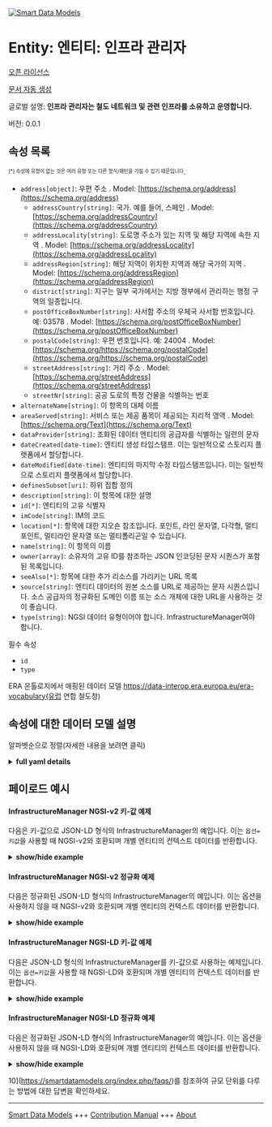 <!-- 10-Header -->  
[![Smart Data Models](https://smartdatamodels.org/wp-content/uploads/2022/01/SmartDataModels_logo.png "Logo")](https://smartdatamodels.org)  
Entity: 엔티티: 인프라 관리자  
====================<!-- /10-Header -->  
<!-- 15-License -->  
[오픈 라이선스](https://github.com/smart-data-models//dataModel.ERA/blob/master/InfrastructureManager/LICENSE.md)  
[문서 자동 생성](https://docs.google.com/presentation/d/e/2PACX-1vTs-Ng5dIAwkg91oTTUdt8ua7woBXhPnwavZ0FxgR8BsAI_Ek3C5q97Nd94HS8KhP-r_quD4H0fgyt3/pub?start=false&loop=false&delayms=3000#slide=id.gb715ace035_0_60)  
<!-- /15-License -->  
<!-- 20-Description -->  
글로벌 설명: **인프라 관리자는 철도 네트워크 및 관련 인프라를 소유하고 운영합니다.**  
버전: 0.0.1  
<!-- /20-Description -->  
<!-- 30-PropertiesList -->  

## 속성 목록  

<sup><sub>[*] 속성에 유형이 없는 것은 여러 유형 또는 다른 형식/패턴을 가질 수 있기 때문입니다</sub></sup>.  
- `address[object]`: 우편 주소  . Model: [https://schema.org/address](https://schema.org/address)	- `addressCountry[string]`: 국가. 예를 들어, 스페인  . Model: [https://schema.org/addressCountry](https://schema.org/addressCountry)  
	- `addressLocality[string]`: 도로명 주소가 있는 지역 및 해당 지역에 속한 지역  . Model: [https://schema.org/addressLocality](https://schema.org/addressLocality)  
	- `addressRegion[string]`: 해당 지역이 위치한 지역과 해당 국가의 지역  . Model: [https://schema.org/addressRegion](https://schema.org/addressRegion)  
	- `district[string]`: 지구는 일부 국가에서는 지방 정부에서 관리하는 행정 구역의 일종입니다.    
	- `postOfficeBoxNumber[string]`: 사서함 주소의 우체국 사서함 번호입니다. 예: 03578  . Model: [https://schema.org/postOfficeBoxNumber](https://schema.org/postOfficeBoxNumber)  
	- `postalCode[string]`: 우편 번호입니다. 예: 24004  . Model: [https://schema.org/https://schema.org/postalCode](https://schema.org/https://schema.org/postalCode)  
	- `streetAddress[string]`: 거리 주소  . Model: [https://schema.org/streetAddress](https://schema.org/streetAddress)  
	- `streetNr[string]`: 공공 도로의 특정 건물을 식별하는 번호    
- `alternateName[string]`: 이 항목의 대체 이름  - `areaServed[string]`: 서비스 또는 제공 품목이 제공되는 지리적 영역  . Model: [https://schema.org/Text](https://schema.org/Text)- `dataProvider[string]`: 조화된 데이터 엔티티의 공급자를 식별하는 일련의 문자  - `dateCreated[date-time]`: 엔티티 생성 타임스탬프. 이는 일반적으로 스토리지 플랫폼에서 할당합니다.  - `dateModified[date-time]`: 엔티티의 마지막 수정 타임스탬프입니다. 이는 일반적으로 스토리지 플랫폼에서 할당합니다.  - `definesSubset[uri]`: 하위 집합 정의  - `description[string]`: 이 항목에 대한 설명  - `id[*]`: 엔티티의 고유 식별자  - `imCode[string]`: IM의 코드  - `location[*]`: 항목에 대한 지오숀 참조입니다. 포인트, 라인 문자열, 다각형, 멀티포인트, 멀티라인 문자열 또는 멀티폴리곤일 수 있습니다.  - `name[string]`: 이 항목의 이름  - `owner[array]`: 소유자의 고유 ID를 참조하는 JSON 인코딩된 문자 시퀀스가 포함된 목록입니다.  - `seeAlso[*]`: 항목에 대한 추가 리소스를 가리키는 URL 목록  - `source[string]`: 엔티티 데이터의 원본 소스를 URL로 제공하는 문자 시퀀스입니다. 소스 공급자의 정규화된 도메인 이름 또는 소스 개체에 대한 URL을 사용하는 것이 좋습니다.  - `type[string]`: NGSI 데이터 유형이어야 합니다. InfrastructureManager여야 합니다.  <!-- /30-PropertiesList -->  
<!-- 35-RequiredProperties -->  
필수 속성  
- `id`  - `type`  <!-- /35-RequiredProperties -->  
<!-- 40-RequiredProperties -->  
ERA 온톨로지에서 매핑된 데이터 모델 https://data-interop.era.europa.eu/era-vocabulary(유럽 연합 철도청)  
<!-- /40-RequiredProperties -->  
<!-- 50-DataModelHeader -->  
## 속성에 대한 데이터 모델 설명  
알파벳순으로 정렬(자세한 내용을 보려면 클릭)  
<!-- /50-DataModelHeader -->  
<!-- 60-ModelYaml -->  
<details><summary><strong>full yaml details</strong></summary>    
```yaml  
InfrastructureManager:    
  description: The infrastructure manager owns and operates the railway network and related infrastructure.    
  properties:    
    address:    
      description: The mailing address    
      properties:    
        addressCountry:    
          description: 'The country. For example, Spain'    
          type: string    
          x-ngsi:    
            model: https://schema.org/addressCountry    
            type: Property    
        addressLocality:    
          description: 'The locality in which the street address is, and which is in the region'    
          type: string    
          x-ngsi:    
            model: https://schema.org/addressLocality    
            type: Property    
        addressRegion:    
          description: 'The region in which the locality is, and which is in the country'    
          type: string    
          x-ngsi:    
            model: https://schema.org/addressRegion    
            type: Property    
        district:    
          description: 'A district is a type of administrative division that, in some countries, is managed by the local government'    
          type: string    
          x-ngsi:    
            type: Property    
        postOfficeBoxNumber:    
          description: 'The post office box number for PO box addresses. For example, 03578'    
          type: string    
          x-ngsi:    
            model: https://schema.org/postOfficeBoxNumber    
            type: Property    
        postalCode:    
          description: 'The postal code. For example, 24004'    
          type: string    
          x-ngsi:    
            model: https://schema.org/https://schema.org/postalCode    
            type: Property    
        streetAddress:    
          description: The street address    
          type: string    
          x-ngsi:    
            model: https://schema.org/streetAddress    
            type: Property    
        streetNr:    
          description: Number identifying a specific property on a public street    
          type: string    
          x-ngsi:    
            type: Property    
      type: object    
      x-ngsi:    
        model: https://schema.org/address    
        type: Property    
    alternateName:    
      description: An alternative name for this item    
      type: string    
      x-ngsi:    
        type: Property    
    areaServed:    
      description: The geographic area where a service or offered item is provided    
      type: string    
      x-ngsi:    
        model: https://schema.org/Text    
        type: Property    
    dataProvider:    
      description: A sequence of characters identifying the provider of the harmonised data entity    
      type: string    
      x-ngsi:    
        type: Property    
    dateCreated:    
      description: Entity creation timestamp. This will usually be allocated by the storage platform    
      format: date-time    
      type: string    
      x-ngsi:    
        type: Property    
    dateModified:    
      description: Timestamp of the last modification of the entity. This will usually be allocated by the storage platform    
      format: date-time    
      type: string    
      x-ngsi:    
        type: Property    
    definesSubset:    
      description: Defines subset    
      format: uri    
      type: string    
      x-ngsi:    
        type: Relationship    
    description:    
      description: A description of this item    
      type: string    
      x-ngsi:    
        type: Property    
    id:    
      anyOf:    
        - description: Identifier format of any NGSI entity    
          maxLength: 256    
          minLength: 1    
          pattern: ^[\w\-\.\{\}\$\+\*\[\]`|~^@!,:\\]+$    
          type: string    
          x-ngsi:    
            type: Property    
        - description: Identifier format of any NGSI entity    
          format: uri    
          type: string    
          x-ngsi:    
            type: Property    
      description: Unique identifier of the entity    
      x-ngsi:    
        type: Property    
    imCode:    
      description: IM's code    
      type: string    
      x-ngsi:    
        type: Property    
    location:    
      description: 'Geojson reference to the item. It can be Point, LineString, Polygon, MultiPoint, MultiLineString or MultiPolygon'    
      oneOf:    
        - description: Geojson reference to the item. Point    
          properties:    
            bbox:    
              items:    
                type: number    
              minItems: 4    
              type: array    
            coordinates:    
              items:    
                type: number    
              minItems: 2    
              type: array    
            type:    
              enum:    
                - Point    
              type: string    
          required:    
            - type    
            - coordinates    
          title: GeoJSON Point    
          type: object    
          x-ngsi:    
            type: GeoProperty    
        - description: Geojson reference to the item. LineString    
          properties:    
            bbox:    
              items:    
                type: number    
              minItems: 4    
              type: array    
            coordinates:    
              items:    
                items:    
                  type: number    
                minItems: 2    
                type: array    
              minItems: 2    
              type: array    
            type:    
              enum:    
                - LineString    
              type: string    
          required:    
            - type    
            - coordinates    
          title: GeoJSON LineString    
          type: object    
          x-ngsi:    
            type: GeoProperty    
        - description: Geojson reference to the item. Polygon    
          properties:    
            bbox:    
              items:    
                type: number    
              minItems: 4    
              type: array    
            coordinates:    
              items:    
                items:    
                  items:    
                    type: number    
                  minItems: 2    
                  type: array    
                minItems: 4    
                type: array    
              type: array    
            type:    
              enum:    
                - Polygon    
              type: string    
          required:    
            - type    
            - coordinates    
          title: GeoJSON Polygon    
          type: object    
          x-ngsi:    
            type: GeoProperty    
        - description: Geojson reference to the item. MultiPoint    
          properties:    
            bbox:    
              items:    
                type: number    
              minItems: 4    
              type: array    
            coordinates:    
              items:    
                items:    
                  type: number    
                minItems: 2    
                type: array    
              type: array    
            type:    
              enum:    
                - MultiPoint    
              type: string    
          required:    
            - type    
            - coordinates    
          title: GeoJSON MultiPoint    
          type: object    
          x-ngsi:    
            type: GeoProperty    
        - description: Geojson reference to the item. MultiLineString    
          properties:    
            bbox:    
              items:    
                type: number    
              minItems: 4    
              type: array    
            coordinates:    
              items:    
                items:    
                  items:    
                    type: number    
                  minItems: 2    
                  type: array    
                minItems: 2    
                type: array    
              type: array    
            type:    
              enum:    
                - MultiLineString    
              type: string    
          required:    
            - type    
            - coordinates    
          title: GeoJSON MultiLineString    
          type: object    
          x-ngsi:    
            type: GeoProperty    
        - description: Geojson reference to the item. MultiLineString    
          properties:    
            bbox:    
              items:    
                type: number    
              minItems: 4    
              type: array    
            coordinates:    
              items:    
                items:    
                  items:    
                    items:    
                      type: number    
                    minItems: 2    
                    type: array    
                  minItems: 4    
                  type: array    
                type: array    
              type: array    
            type:    
              enum:    
                - MultiPolygon    
              type: string    
          required:    
            - type    
            - coordinates    
          title: GeoJSON MultiPolygon    
          type: object    
          x-ngsi:    
            type: GeoProperty    
      x-ngsi:    
        type: GeoProperty    
    name:    
      description: The name of this item    
      type: string    
      x-ngsi:    
        type: Property    
    owner:    
      description: A List containing a JSON encoded sequence of characters referencing the unique Ids of the owner(s)    
      items:    
        anyOf:    
          - description: Identifier format of any NGSI entity    
            maxLength: 256    
            minLength: 1    
            pattern: ^[\w\-\.\{\}\$\+\*\[\]`|~^@!,:\\]+$    
            type: string    
            x-ngsi:    
              type: Property    
          - description: Identifier format of any NGSI entity    
            format: uri    
            type: string    
            x-ngsi:    
              type: Property    
        description: Unique identifier of the entity    
        x-ngsi:    
          type: Property    
      type: array    
      x-ngsi:    
        type: Property    
    seeAlso:    
      description: list of uri pointing to additional resources about the item    
      oneOf:    
        - items:    
            format: uri    
            type: string    
          minItems: 1    
          type: array    
        - format: uri    
          type: string    
      x-ngsi:    
        type: Property    
    source:    
      description: 'A sequence of characters giving the original source of the entity data as a URL. Recommended to be the fully qualified domain name of the source provider, or the URL to the source object'    
      type: string    
      x-ngsi:    
        type: Property    
    type:    
      description: NGSI data type. It has to be InfrastructureManager    
      enum:    
        - InfrastructureManager    
      type: string    
      x-ngsi:    
        type: Property    
  required:    
    - id    
    - type    
  type: object    
  x-derived-from: http://data.europa.eu/949/InfrastructureManager    
  x-disclaimer: 'Redistribution and use in source and binary forms, with or without modification, are permitted  provided that the license conditions are met. Copyleft (c) 2023 Contributors to Smart Data Models Program'    
  x-license-url: https://github.com/smart-data-models/dataModel.ERA/blob/master/InfrastructureManager/LICENSE.md    
  x-model-schema: https://smart-data-models.github.io/dataModel.ERA/Certificate/schema.json    
  x-model-tags: 'ERA vocabulary, railway, train'    
  x-version: 0.0.1    
```  
</details>    
<!-- /60-ModelYaml -->  
<!-- 70-MiddleNotes -->  
<!-- /70-MiddleNotes -->  
<!-- 80-Examples -->  
## 페이로드 예시  
#### InfrastructureManager NGSI-v2 키-값 예제  
다음은 키-값으로 JSON-LD 형식의 InfrastructureManager의 예입니다. 이는 `옵션=키값`을 사용할 때 NGSI-v2와 호환되며 개별 엔티티의 컨텍스트 데이터를 반환합니다.  
<details><summary><strong>show/hide example</strong></summary>    
```json  
{  
  "id": "urn:ngsi-ld:InfrastructureManager:id:VIMY:89391422",  
  "dateCreated": "2006-09-18T16:56:18Z",  
  "dateModified": "1978-06-20T09:22:50Z",  
  "source": "Sort southern music artist. Fear manage seat population environment.",  
  "name": "Plan challenge vote do again. Enjoy short particularly.",  
  "alternateName": "Rate option level back stuff kind. Teach televi",  
  "description": "In discussion fall economic force shake. This speak fine piece work bil",  
  "dataProvider": "Administration raise door a your. Oil summ",  
  "owner": [  
    "urn:ngsi-ld:InfrastructureManager:items:JMAY:69019141",  
    "urn:ngsi-ld:InfrastructureManager:items:HDMP:30084694"  
  ],  
  "seeAlso": [  
    "urn:ngsi-ld:InfrastructureManager:items:HEJR:49829825"  
  ],  
  "location": {  
    "type": "Point",  
    "coordinates": [  
      -36.3334725,  
      -142.001584  
    ]  
  },  
  "address": {  
    "streetAddress": "Moment someone learn short affect. Could those herself mention without use.",  
    "addressLocality": "Able born appear fact. Too nature record second letter. Hit pattern because unit easy address befo",  
    "addressRegion": "Physical same read success fight.",  
    "addressCountry": "Girl want over allow ask begin three. Say month call how employee treat environmental energy. Reflect through society experienc",  
    "postalCode": "Here simply my force child kid. Why behavior last here. Back PM carry actually interview rise.",  
    "postOfficeBoxNumber": "Partner magazine cause before. Decide method experience exactly. Operation final feeling staff ten.",  
    "streetNr": "Tell or ok else another allow standard.",  
    "district": "Hot player second fall. Participant state draw agent suggest visit however we. Line we blue. Sit record TV can."  
  },  
  "areaServed": "White task performance blood. Hard eye road probably interview to.",  
  "type": "InfrastructureManager",  
  "imCode": "Responsibility information do paper either",  
  "definesSubset": "urn:ngsi-ld:InfrastructureManager:definesSubset:QKJR:78702924",  
  "context": [  
    "https://raw.githubusercontent.com/smart-data-models/dataModel.ERA/master/context.jsonld"  
  ]  
}  
```  
</details>  
#### InfrastructureManager NGSI-v2 정규화 예제  
다음은 정규화된 JSON-LD 형식의 InfrastructureManager의 예입니다. 이는 옵션을 사용하지 않을 때 NGSI-v2와 호환되며 개별 엔티티의 컨텍스트 데이터를 반환합니다.  
<details><summary><strong>show/hide example</strong></summary>    
```json  
{  
  "id": "urn:ngsi-ld:InfrastructureManager:id:VIMY:89391422",  
  "dateCreated": {  
    "type": "DateTime",  
    "value": "2006-09-18T16:56:18Z"  
  },  
  "dateModified": {  
    "type": "DateTime",  
    "value": "1978-06-20T09:22:50Z"  
  },  
  "source": {  
    "type": "Text",  
    "value": "Sort southern music artist. Fear manage seat population environment."  
  },  
  "name": {  
    "type": "Text",  
    "value": "Plan challenge vote do again. Enjoy short particularly."  
  },  
  "alternateName": {  
    "type": "Text",  
    "value": "Rate option level back stuff kind. Teach televi"  
  },  
  "description": {  
    "type": "Text",  
    "value": "In discussion fall economic force shake. This speak fine piece work bil"  
  },  
  "dataProvider": {  
    "type": "Text",  
    "value": "Administration raise door a your. Oil summ"  
  },  
  "owner": {  
    "type": "StructuredValue",  
    "value": [  
      "urn:ngsi-ld:InfrastructureManager:items:JMAY:69019141",  
      "urn:ngsi-ld:InfrastructureManager:items:HDMP:30084694"  
    ]  
  },  
  "seeAlso": {  
    "type": "StructuredValue",  
    "value": [  
      "urn:ngsi-ld:InfrastructureManager:items:HEJR:49829825"  
    ]  
  },  
  "location": {  
    "type": "geo:json",  
    "value": {  
      "type": "Point",  
      "coordinates": {  
        "type": "StructuredValue",  
        "value": [  
          -36.3334725,  
          -142.001584  
        ]  
      }  
    }  
  },  
  "address": {  
    "type": "StructuredValue",  
    "value": {  
      "streetAddress": {  
        "type": "Text",  
        "value": "Moment someone learn short affect. Could those herself mention without use."  
      },  
      "addressLocality": {  
        "type": "Text",  
        "value": "Able born appear fact. Too nature record second letter. Hit pattern because unit easy address befo"  
      },  
      "addressRegion": {  
        "type": "Text",  
        "value": "Physical same read success fight."  
      },  
      "addressCountry": {  
        "type": "Text",  
        "value": "Girl want over allow ask begin three. Say month call how employee treat environmental energy. Reflect through society experienc"  
      },  
      "postalCode": {  
        "type": "Text",  
        "value": "Here simply my force child kid. Why behavior last here. Back PM carry actually interview rise."  
      },  
      "postOfficeBoxNumber": {  
        "type": "Text",  
        "value": "Partner magazine cause before. Decide method experience exactly. Operation final feeling staff ten."  
      },  
      "streetNr": {  
        "type": "Text",  
        "value": "Tell or ok else another allow standard."  
      },  
      "district": {  
        "type": "Text",  
        "value": "Hot player second fall. Participant state draw agent suggest visit however we. Line we blue. Sit record TV can."  
      }  
    }  
  },  
  "areaServed": {  
    "type": "Text",  
    "value": "White task performance blood. Hard eye road probably interview to."  
  },  
  "type": "InfrastructureManager",  
  "imCode": {  
    "type": "Text",  
    "value": "Responsibility information do paper either"  
  },  
  "definesSubset": {  
    "type": "Text",  
    "value": "urn:ngsi-ld:InfrastructureManager:definesSubset:QKJR:78702924"  
  },  
  "context": {  
    "type": "StructuredValue",  
    "value": [  
      "https://raw.githubusercontent.com/smart-data-models/dataModel.ERA/master/context.jsonld"  
    ]  
  }  
}  
```  
</details>  
#### InfrastructureManager NGSI-LD 키-값 예제  
다음은 JSON-LD 형식의 InfrastructureManager를 키-값으로 사용하는 예제입니다. 이는 `옵션=키값`을 사용할 때 NGSI-LD와 호환되며 개별 엔티티의 컨텍스트 데이터를 반환합니다.  
<details><summary><strong>show/hide example</strong></summary>    
```json  
{  
  "id": "urn:ngsi-ld:InfrastructureManager:id:VIMY:89391422",  
  "dateCreated": "2006-09-18T16:56:18Z",  
  "dateModified": "1978-06-20T09:22:50Z",  
  "source": "Sort southern music artist. Fear manage seat population environment.",  
  "name": "Plan challenge vote do again. Enjoy short particularly.",  
  "alternateName": "Rate option level back stuff kind. Teach televi",  
  "description": "In discussion fall economic force shake. This speak fine piece work bil",  
  "dataProvider": "Administration raise door a your. Oil summ",  
  "owner": [  
    "urn:ngsi-ld:InfrastructureManager:items:JMAY:69019141",  
    "urn:ngsi-ld:InfrastructureManager:items:HDMP:30084694"  
  ],  
  "seeAlso": [  
    "urn:ngsi-ld:InfrastructureManager:items:HEJR:49829825"  
  ],  
  "location": {  
    "type": "Point",  
    "coordinates": [  
      -36.3334725,  
      -142.001584  
    ]  
  },  
  "address": {  
    "streetAddress": "Moment someone learn short affect. Could those herself mention without use.",  
    "addressLocality": "Able born appear fact. Too nature record second letter. Hit pattern because unit easy address befo",  
    "addressRegion": "Physical same read success fight.",  
    "addressCountry": "Girl want over allow ask begin three. Say month call how employee treat environmental energy. Reflect through society experienc",  
    "postalCode": "Here simply my force child kid. Why behavior last here. Back PM carry actually interview rise.",  
    "postOfficeBoxNumber": "Partner magazine cause before. Decide method experience exactly. Operation final feeling staff ten.",  
    "streetNr": "Tell or ok else another allow standard.",  
    "district": "Hot player second fall. Participant state draw agent suggest visit however we. Line we blue. Sit record TV can."  
  },  
  "areaServed": "White task performance blood. Hard eye road probably interview to.",  
  "type": "InfrastructureManager",  
  "imCode": "Responsibility information do paper either",  
  "definesSubset": "urn:ngsi-ld:InfrastructureManager:definesSubset:QKJR:78702924",  
  "@context": [  
    "https://smartdatamodels.org/context.jsonld"  
  ],  
  "context": [  
    "https://raw.githubusercontent.com/smart-data-models/dataModel.ERA/master/context.jsonld"  
  ]  
}  
```  
</details>  
#### InfrastructureManager NGSI-LD 정규화 예제  
다음은 정규화된 JSON-LD 형식의 InfrastructureManager의 예입니다. 이는 옵션을 사용하지 않을 때 NGSI-LD와 호환되며 개별 엔티티의 컨텍스트 데이터를 반환합니다.  
<details><summary><strong>show/hide example</strong></summary>    
```json  
{  
  "id": "urn:ngsi-ld:InfrastructureManager:id:MXSJ:48211430",  
  "dateCreated": {  
    "type": "Property",  
    "value": {  
      "@type": "DateTime",  
      "@value": "2001-02-17T13:59:21Z"  
    }  
  },  
  "dateModified": {  
    "type": "Property",  
    "value": {  
      "@type": "DateTime",  
      "@value": "1978-12-17T01:37:15Z"  
    }  
  },  
  "source": {  
    "type": "Property",  
    "value": "Drop wear participant probably pull another claim. Soldier among magazine name cause."  
  },  
  "name": {  
    "type": "Property",  
    "value": "Push low morning himself boy. Response push daughter certain blood hour career."  
  },  
  "alternateName": {  
    "type": "Property",  
    "value": "Inter"  
  },  
  "description": {  
    "type": "Property",  
    "value": "Sing condition often fund gun report. Skin yes me"  
  },  
  "dataProvider": {  
    "type": "Property",  
    "value": "Shoulder west friend find stage main state. Those way machine consumer current friend within. Artist past participant agree more."  
  },  
  "owner": {  
    "type": "Property",  
    "value": [  
      "urn:ngsi-ld:InfrastructureManager:items:SHEM:41311877",  
      "urn:ngsi-ld:InfrastructureManager:items:UIQW:30839567"  
    ]  
  },  
  "seeAlso": {  
    "type": "Property",  
    "value": [  
      "urn:ngsi-ld:InfrastructureManager:items:PJAF:62503952"  
    ]  
  },  
  "location": {  
    "type": "Property",  
    "value": {  
      "type": "Point",  
      "coordinates": [  
        3.5779895,  
        -137.677126  
      ]  
    }  
  },  
  "address": {  
    "type": "Property",  
    "value": {  
      "streetAddress": "Behind play land top reflect material drug. Charge worry newspaper important. Budget position meeting throughout fight daughter.",  
      "addressLocality": "Road husb",  
      "addressRegion": "Official arm decision can often general second. Short establish maintain television pattern.",  
      "addressCountry": "Center system out forward I pressure short. News moment decision spend.",  
      "postalCode": "Serve recent here determine until. Good sure down talk since establish. Challenge describe structure necessary. Rate difference item",  
      "postOfficeBoxNumber": "Camera instead glass stop remember good. War heavy help.",  
      "streetNr": "Total ",  
      "district": "Half consumer condition and night exist human. P"  
    }  
  },  
  "areaServed": {  
    "type": "Property",  
    "value": "Attack total help who reduce lay. Daughter step center short property per whether"  
  },  
  "type": "InfrastructureManager",  
  "imCode": {  
    "type": "Property",  
    "value": "Away live too certainly. Ground why include include."  
  },  
  "definesSubset": {  
    "type": "Relationship",  
    "object": "urn:ngsi-ld:InfrastructureManager:definesSubset:OSEY:46076384"  
  },  
  "@context": [  
    "https://smartdatamodels.org/context.jsonld"  
  ],  
  "context": [  
    "https://raw.githubusercontent.com/smart-data-models/dataModel.ERA/master/context.jsonld"  
  ]  
}  
```  
</details><!-- /80-Examples -->  
<!-- 90-FooterNotes -->  
<!-- /90-FooterNotes -->  
<!-- 95-Units -->  
10](https://smartdatamodels.org/index.php/faqs/)를 참조하여 규모 단위를 다루는 방법에 대한 답변을 확인하세요.  
<!-- /95-Units -->  
<!-- 97-LastFooter -->  
---  
[Smart Data Models](https://smartdatamodels.org) +++ [Contribution Manual](https://bit.ly/contribution_manual) +++ [About](https://bit.ly/Introduction_SDM)<!-- /97-LastFooter -->  
